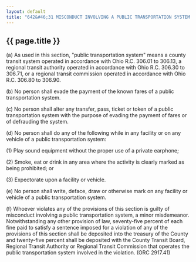 ```yaml
---
layout: default
title: "642&#46;31 MISCONDUCT INVOLVING A PUBLIC TRANSPORTATION SYSTEM."
---
```


{{ page.title }}
----------------

(a) As used in this section, "public transportation system" means a county transit system operated in accordance with Ohio R.C. 306.01 to 306.13, a regional transit authority operated in accordance with Ohio R.C. 306.30 to 306.71, or a regional transit commission operated in accordance with Ohio R.C. 306.80 to 306.90.

(b) No person shall evade the payment of the known fares of a public transportation system.

(c) No person shall alter any transfer, pass, ticket or token of a public transportation system with the purpose of evading the payment of fares or of defrauding the system.

(d) No person shall do any of the following while in any facility or on any vehicle of a public transportation system:

(1) Play sound equipment without the proper use of a private earphone;

(2) Smoke, eat or drink in any area where the activity is clearly marked as being prohibited; or

(3) Expectorate upon a facility or vehicle.

(e) No person shall write, deface, draw or otherwise mark on any facility or vehicle of a public transportation system.

(f) Whoever violates any of the provisions of this section is guilty of misconduct involving a public transportation system, a minor misdemeanor. Notwithstanding any other provision of law, seventy-five percent of each fine paid to satisfy a sentence imposed for a violation of any of the provisions of this section shall be deposited into the treasury of the County and twenty-five percent shall be deposited with the County Transit Board, Regional Transit Authority or Regional Transit Commission that operates the public transportation system involved in the violation. (ORC 2917.41)